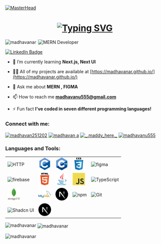 [![MasterHead](https://trisya.com/myimg/child/Website%20Design.gif)](https://madhavanar.github.io/)

<div align="center"> 
  <h1>
    <a href="https://git.io/typing-svg"><img src="https://readme-typing-svg.demolab.com?font=Fira+Code&pause=1000&color=41F0BFED&random=false&width=435&lines=Hello+there!+My+name+is+Madhavan.%F0%9F%91%8B;A+passionate+MERN+Stack+Developer.+" alt="Typing SVG" /></a>
  </h1>
</div>
<img align="right" alt="MERN Developer" width="400" src="https://images.squarespace-cdn.com/content/v1/5769fc401b631bab1addb2ab/1541580611624-TE64QGKRJG8SWAIUS7NS/coding-freak.gif">

<p align="left"> <img src="https://komarev.com/ghpvc/?username=madhavanar&label=Profile%20views&color=0e75b6&style=flat" alt="madhavanar" /> </p>

<p align="left"> <a href="https://www.linkedin.com/in/madhavan-a-86780228a/?utm_source=share&utm_campaign=share_via&utm_content=profile&utm_medium=android_app" target="blank"><img src="https://img.shields.io/badge/LinkedIn-blue?style=for-the-badge&logo=linkedin&logoColor=white" alt="LinkedIn Badge"/></a> </p>

- 🌱 I’m currently learning **Next.js, Next UI**

- 👨‍💻 All of my projects are available at [https://madhavanar.github.io/](https://madhavanar.github.io/)

- 💬 Ask me about **MERN , FIGMA**

- 📫 How to reach me **madhavanu555@gmail.com**

- ⚡ Fun fact **I've coded in seven different programming languages!**

<h3 align="left">Connect with me:</h3>
<p align="left">
<a href="https://twitter.com/madhavan251202" target="blank"><img align="center" src="https://raw.githubusercontent.com/rahuldkjain/github-profile-readme-generator/master/src/images/icons/Social/twitter.svg" alt="madhavan251202" height="30" width="40" /></a>
<a href="https://www.linkedin.com/in/madhavan-a-86780228a/?utm_source=share&utm_campaign=share_via&utm_content=profile&utm_medium=android_app" target="blank"><img align="center" src="https://raw.githubusercontent.com/rahuldkjain/github-profile-readme-generator/master/src/images/icons/Social/linked-in-alt.svg" alt="madhavan a" height="30" width="40" /></a>
<a href="https://instagram.com/_.maddy_here._" target="blank"><img align="center" src="https://raw.githubusercontent.com/rahuldkjain/github-profile-readme-generator/master/src/images/icons/Social/instagram.svg" alt="_.maddy_here._" height="30" width="40" /></a>
<a href="https://www.hackerrank.com/madhavanu555" target="blank"><img align="center" src="https://raw.githubusercontent.com/rahuldkjain/github-profile-readme-generator/master/src/images/icons/Social/hackerrank.svg" alt="madhavanu555" height="30" width="40" /></a>
</p>

<h3 align="left">Languages and Tools:</h3>

<table>
  <tr>
    <td><img width="40" height="40" src="https://user-images.githubusercontent.com/25181517/192107854-765620d7-f909-4953-a6da-36e1ef69eea6.png" alt="HTTP" title="HTTP"/></td>	
    <td><img src="https://raw.githubusercontent.com/devicons/devicon/master/icons/c/c-original.svg" alt="c" width="40" height="40"/></td>
    <td><img src="https://raw.githubusercontent.com/devicons/devicon/master/icons/cplusplus/cplusplus-original.svg" alt="cplusplus" width="40" height="40"/></td>
    <td><img src="https://raw.githubusercontent.com/devicons/devicon/master/icons/css3/css3-original-wordmark.svg" alt="css3" width="40" height="40"/></td>
    <td><img src="https://www.vectorlogo.zone/logos/figma/figma-icon.svg" alt="figma" width="40" height="40"/></td>
  </tr>
  <tr>
    <td><img src="https://www.vectorlogo.zone/logos/firebase/firebase-icon.svg" alt="firebase" width="40" height="40"/></td>
    <td><img src="https://raw.githubusercontent.com/devicons/devicon/master/icons/html5/html5-original-wordmark.svg" alt="html5" width="40" height="40"/></td>
    <td><img src="https://raw.githubusercontent.com/devicons/devicon/master/icons/java/java-original.svg" alt="java" width="40" height="40"/></td>
    <td><img src="https://raw.githubusercontent.com/devicons/devicon/master/icons/javascript/javascript-original.svg" alt="javascript" width="40" height="40"/></td>
    <td><img width="40" height="40" src="https://user-images.githubusercontent.com/25181517/183890598-19a0ac2d-e88a-4005-a8df-1ee36782fde1.png" alt="TypeScript" title="TypeScript"/></td>
  </tr>
  <tr>
    <td><img src="https://raw.githubusercontent.com/devicons/devicon/master/icons/mongodb/mongodb-original-wordmark.svg" alt="mongodb" width="40" height="40"/></td>
    <td><img src="https://raw.githubusercontent.com/devicons/devicon/master/icons/mysql/mysql-original-wordmark.svg" alt="mysql" width="40" height="40"/></td>
    <td><img src="https://raw.githubusercontent.com/devicons/devicon/master/icons/nextjs/nextjs-original.svg" alt="nextjs" width="40" height="40"/></td>
    <td><img width="40" height="40" src="https://user-images.githubusercontent.com/25181517/121401671-49102800-c959-11eb-9f6f-74d49a5e1774.png" alt="npm" title="npm"/></td>  
    <td><img width="40" height="40" src="https://user-images.githubusercontent.com/25181517/192108372-f71d70ac-7ae6-4c0d-8395-51d8870c2ef0.png" alt="Git" title="Git"/></td>
  </tr>
  <tr>
    <td><img src="https://suhelmakkad.gallerycdn.vsassets.io/extensions/suhelmakkad/shadcn-ui/0.1.1/1695843310552/Microsoft.VisualStudio.Services.Icons.Default" alt="Shadcn UI" width="40" height="40"/></td>
    <td><img src="https://raw.githubusercontent.com/devicons/devicon/master/icons/nextjs/nextjs-original.svg" alt="nextui" width="40" height="40"/></td>
  </tr>
</table>

<p><img align="left" src="https://github-readme-stats.vercel.app/api/top-langs?username=madhavanar&show_icons=true&locale=en&layout=compact" alt="madhavanar" /></p>

<p>&nbsp;<img align="center" src="https://github-readme-stats.vercel.app/api?username=madhavanar&show_icons=true&locale=en" alt="madhavanar" /></p>

<p><img align="center" src="https://github-readme-streak-stats.herokuapp.com/?user=madhavanar&" alt="madhavanar" /></p>
